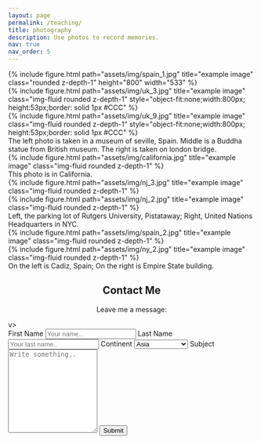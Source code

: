 ```yaml
---
layout: page
permalink: /teaching/
title: photography
description: Use photos to record memories.
nav: true
nav_order: 5
---
```

<div class="row">
    <div class="col-sm mt-3 mt-md-0">
        {% include figure.html path="assets/img/spain_1.jpg" title="example image" class="rounded z-depth-1" height="800" width="533" %}
    </div>
    <div class="col-sm mt-3 mt-md-0">
        {% include figure.html path="assets/img/uk_3.jpg" title="example image" class="img-fluid rounded z-depth-1" style="object-fit:none;width:800px; height:53px;border: solid 1px #CCC" %}
    </div>
    <div class="col-sm mt-3 mt-md-0">
        {% include figure.html path="assets/img/uk_9.jpg" title="example image" class="img-fluid rounded z-depth-1" style="object-fit:none;width:800px; height:53px;border: solid 1px #CCC" %}
    </div>
</div>
<div class="caption">
    The left photo is taken in a museum of seville, Spain. Middle is a Buddha statue from British museum. The right is taken on london bridge.
</div>
<div class="row">
    <div class="col-sm mt-3 mt-md-0">
        {% include figure.html path="assets/img/california.jpg" title="example image" class="img-fluid rounded z-depth-1" %}
    </div>
</div>
<div class="caption">
    This photo is in California.
</div>



<div class="row justify-content-sm-center">
    <div class="col-sm-8 mt-3 mt-md-0">
        {% include figure.html path="assets/img/nj_3.jpg" title="example image" class="img-fluid rounded z-depth-1" %}
    </div>
    <div class="col-sm-4 mt-3 mt-md-0">
        {% include figure.html path="assets/img/nj_2.jpg" title="example image" class="img-fluid rounded z-depth-1" %}
    </div>
</div>
<div class="caption">
    Left, the parking lot of Rutgers University, Pistataway; Right, United Nations Headquarters in NYC.
</div>


<div class="row justify-content-sm-center">
    <div class="col-sm-8 mt-3 mt-md-0">
        {% include figure.html path="assets/img/spain_2.jpg" title="example image" class="img-fluid rounded z-depth-1" %}
    </div>
    <div class="col-sm-4 mt-3 mt-md-0">
        {% include figure.html path="assets/img/ny_2.jpg" title="example image" class="img-fluid rounded z-depth-1" %}
    </div>
</div>
<div class="caption">
    On the left is Cadiz, Spain; On the right is Empire State building.
</div>


<div class="container">
  <div style="text-align:center">
    <h2>Contact Me</h2>
    <p>Leave me a message:</p>
  </div>
  <div class="row">
   <!--  <div class="column">
      <img src="/assets/img/4.jpg" style="width:100%">
    </di -->v>
    <div class="column">
      <form action="mailto:janelmm@163.com">
        <label for="fname">First Name</label>
        <input type="text" id="fname" name="firstname" placeholder="Your name..">
        <label for="lname">Last Name</label>
        <input type="text" id="lname" name="lastname" placeholder="Your last name..">
        <label for="country">Continent</label>
        <select id="country" name="country">
        	<option value="asia">Asia</option>
          	<option value="africa">Africa</option>
          	<option value="autralia">Australia</option>
           	<option value="europe">Europe</option>
            <option value="middleeast">Middle East</option>
            <option value="northamerica">NorthAmerica</option>
            <option value="southamerica">South America</option>
		</select>
        <label for="subject">Subject</label>
        <textarea id="subject" name="subject" placeholder="Write something.." style="height:170px"></textarea>
        <input type="submit" value="Submit">
      </form>
    </div>
  </div>
</div>
